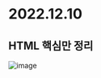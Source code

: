 # 2022.12.10 
## HTML 핵심만 정리 
![image](https://user-images.githubusercontent.com/60457431/206838027-6b9ee6f5-aca6-4023-924d-1a6b0ef82085.png)
